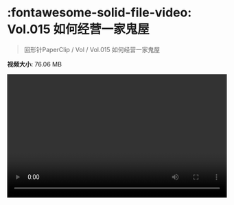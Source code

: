 # :fontawesome-solid-file-video: Vol.015 如何经营一家鬼屋

> 回形针PaperClip / Vol / Vol.015 如何经营一家鬼屋

**视频大小**: 76.06 MB

<video id="V-f6e783766c9ba03631c447cd04306d36" width="512" height="288" preload="none" playsinline webkit-playsinline></video>